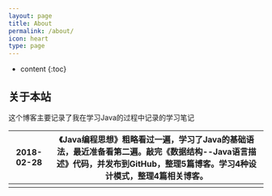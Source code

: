 ```yaml
---
layout: page
title: About
permalink: /about/
icon: heart
type: page
---
```


* content
{:toc}
## 关于本站

这个博客主要记录了我在学习Java的过程中记录的学习笔记

| 2018-02-28 | 《Java编程思想》粗略看过一遍，学习了Java的基础语法，最近准备看第二遍。敲完《数据结构--Java语言描述》代码，并发布到GitHub，整理5篇博客。学习4种设计模式，整理4篇相关博客。 |
| ---------- | ---------------------------------------- |
|            |                                          |

